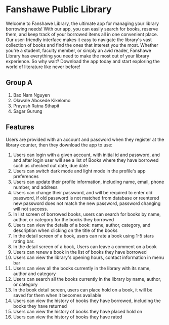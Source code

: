 # Fanshawe Public Library

Welcome to Fanshawe Library, the ultimate app for managing your library borrowing needs! With our app, you can easily search for books, reserve them, and keep track of your borrowed items all in one convenient place. Our user-friendly interface makes it easy to navigate the library's vast collection of books and find the ones that interest you the most. Whether you're a student, faculty member, or simply an avid reader, Fanshawe Library has everything you need to make the most out of your library experience. So why wait? Download the app today and start exploring the world of literature like never before!

## Group A

1. Bao Nam Nguyen
2. Olawale Abosede Kikelomo
3. Prayush Ratna Sthapit
4. Sagar Gurung


## Features

Users are provided with an account and password when they register at the library counter, then they download the app to use:

1. Users can login with a given account, with initial id and password, and and after login user will see a list of Books where they have borrowed such as checked out date, due date
2. Users can switch dark mode and light mode in the profile's app preferences
3. Users can update their profile information, including name, email, phone number, and address
4. Users can change their password, and will be required to enter old password, if old password is not matched from database or reentered new password does not match the new password, password changing will not success.
5. In list screen of borrowed books, users can search for books by name, author, or category for the books they borrowed
6. Users can view the details of a book: name, author, category, and description when clicking on the title of the books
7. In the detail screen of a book, users can rate a book using 1-5 stars rating bar.
8. In the detail screen of a book, Users can leave a comment on a book
9. Users can renew a book in the list of books they have borrowed
10. Users can view the library's opening hours, contact information in menu bar
11. Users can view all the books currently in the library with its name, author and category
12. Users can search all the books currently in the library by name, author, or category
13. In the book detail screen, users can place hold on a book, it will be saved for them when it becomes available
14. Users can view the history of books they have borrowed, including the books they have returned
15. Users can view the history of books they have placed hold on
16. Users can view the history of books they have rated

